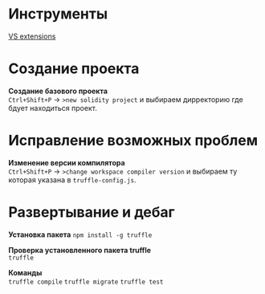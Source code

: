 # Инструменты   
[VS extensions](https://marketplace.visualstudio.com/items?itemName=AzBlockchain.azure-blockchain)



# Создание проекта   

**Создание базового проекта**  
`Ctrl+Shift+P` -> `>new solidity project` и выбираем дирректорию где бдует находиться проект.



# Исправление возможных проблем  

**Изменение версии компилятора**  
`Ctrl+Shift+P` -> `>change workspace compiler version` и выбираем ту которая указана в `truffle-config.js`.


# Развертывание и дебаг

**Установка пакета**
`npm install -g truffle`  

**Проверка установленного пакета truffle**  
`truffle`  

**Команды**  
`truffle compile` 
`truffle migrate` 
`truffle test`  